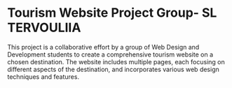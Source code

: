 # Tourism Website Project Group- SL TERVOULIIA
This project is a collaborative effort by a group of Web Design and Development students to create a comprehensive tourism website on a chosen destination. The website includes multiple pages, each focusing on different aspects of the destination, and incorporates various web design techniques and features.<br>
